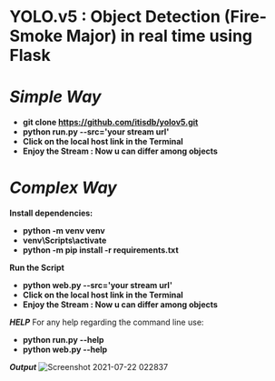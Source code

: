 # **YOLO.v5 : Object Detection (Fire-Smoke Major) in real time using Flask**

# *Simple Way*
- **git clone https://github.com/itisdb/yolov5.git**
- **python run.py --src='your stream url'**
- **Click on the local host link in the Terminal**
- **Enjoy the Stream : Now u can differ among objects**

# *Complex Way*

**Install dependencies:**
- **python -m venv venv**
- **venv\Scripts\activate**
- **python -m pip install -r requirements.txt**

**Run the Script**
- **python web.py --src='your stream url'**
- **Click on the local host link in the Terminal**
- **Enjoy the Stream : Now u can differ among objects**

***HELP***
For any help regarding the command line use:
- **python run.py --help**
- **python web.py --help**

***Output***
![Screenshot 2021-07-22 022837](https://user-images.githubusercontent.com/53273486/126559235-90654421-b187-456d-93ff-f57da3fc19c3.jpg)
